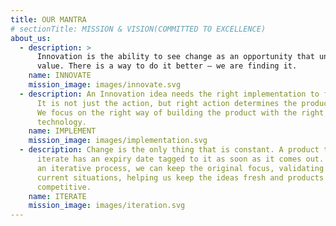 ```yaml
---
title: OUR MANTRA
# sectionTitle: MISSION & VISION(COMMITTED TO EXCELLENCE)
about_us:
  - description: >
      Innovation is the ability to see change as an opportunity that unlocks new
      value. There is a way to do it better – we are finding it.
    name: INNOVATE
    mission_image: images/innovate.svg
  - description: An Innovation idea needs the right implementation to find success.
      It is not just the action, but right action determines the product fate.
      We focus on the right way of building the product with the right
      technology.
    name: IMPLEMENT
    mission_image: images/implementation.svg
  - description: Change is the only thing that is constant. A product that does not
      iterate has an expiry date tagged to it as soon as it comes out. Through
      an iterative process, we can keep the original focus, validating for
      current situations, helping us keep the ideas fresh and products
      competitive.
    name: ITERATE
    mission_image: images/iteration.svg
---
```

 
